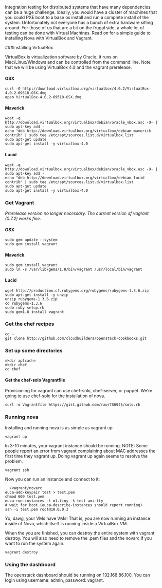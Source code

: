 Integration testing for distributed systems that have many dependencies can be a huge challenge.  Ideally, you would have a cluster of machines that you could PXE boot to a base os install and run a complete install of the system.  Unfortunately not everyone has a bunch of extra hardware sitting around.  For those of us that are a bit on the frugal side, a whole lot of testing can be done with Virtual Machines.  Read on for a simple guide to installing Nova with VirtualBox and Vagrant.

###Installing VirtualBox

VirtualBox is virtualization software by Oracle.  It runs on Mac/Linux/Windows and can be controlled from the command line.  Note that we will be using VirtualBox 4.0 and the vagrant prerelease.

#### OSX

    curl -O http://download.virtualbox.org/virtualbox/4.0.2/VirtualBox-4.0.2-69518-OSX.dmg
    open VirtualBox-4.0.2-69518-OSX.dmg

#### Maverick

    wget -q http://download.virtualbox.org/virtualbox/debian/oracle_vbox.asc -O- | sudo apt-key add -
    echo "deb http://download.virtualbox.org/virtualbox/debian maverick contrib" | sudo tee /etc/apt/sources.list.d/virtualbox.list
    sudo apt-get update
    sudo apt-get install -y virtualbox-4.0

#### Lucid

    wget -q http://download.virtualbox.org/virtualbox/debian/oracle_vbox.asc -O- | sudo apt-key add -
    echo "deb http://download.virtualbox.org/virtualbox/debian lucid contrib" | sudo tee /etc/apt/sources.list.d/virtualbox.list
    sudo apt-get update
    sudo apt-get install -y virtualbox-4.0


### Get Vagrant

_Prerelease version no longer necessary. The current version of vagrant (0.7.2) works fine._

#### OSX

    sudo gem update --system
    sudo gem install vagrant

#### Maverick

    sudo gem install vagrant
    sudo ln -s /var/lib/gems/1.8/bin/vagrant /usr/local/bin/vagrant

#### Lucid

    wget http://production.cf.rubygems.org/rubygems/rubygems-1.3.6.zip
    sudo apt-get install -y unzip
    unzip rubygems-1.3.6.zip
    cd rubygems-1.3.6
    sudo ruby setup.rb
    sudo gem1.8 install vagrant

### Get the chef recipes

    cd ~
    git clone http://github.com/cloudbuilders/openstack-cookbooks.git

### Set up some directories

    mkdir aptcache
    mkdir chef
    cd chef

#### Get the chef-solo Vagrantfile

Provisioning for vagrant can use chef-solo, chef-server, or puppet.  We're going to use chef-solo for the installation of nova.

    curl -o Vagrantfile https://gist.github.com/raw/786945/solo.rb

### Running nova

Installing and running nova is as simple as vagrant up

    vagrant up

In 3-10 minutes, your vagrant instance should be running.
NOTE: Some people report an error from vagrant complaining about MAC addresses the first time they vagrant up.  Doing vagrant up again seems to resolve the problem.

    vagrant ssh

Now you can run an instance and connect to it:

    . /vagrant/novarc
    euca-add-keypair test > test.pem
    chmod 600 test.pem
    euca-run-instances -t m1.tiny -k test ami-tty
    # wait for boot (euca-describe-instances should report running)
    ssh -i test.pem root@10.0.0.3

Yo, dawg, your VMs have VMs!  That is, you are now running an instance inside of Nova, which itself is running inside a VirtualBox VM.

When the you are finished, you can destroy the entire system with vagrant destroy. You will also need to remove the .pem files and the novarc if you want to run the system again.

    vagrant destroy

### Using the dashboard

The openstack dashboard should be running on 192.168.86.100.  You can login using username: admin, password: vagrant.
